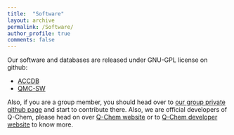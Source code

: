 ```yaml
---
title:  "Software"
layout: archive
permalink: /Software/
author_profile: true
comments: false
---
```


Our software and databases are released under GNU-GPL license on github:
- [ACCDB](https://github.com/peverati/ACCDB)
- [QMC-SW](https://github.com/peverati/QMC-SW)

Also, if you are a group member, you should head over to [our group private github page](https://github.fit.edu/PVRT) and start to contribute there. Also, we are official developers of Q-Chem, please head on over [Q-Chem website](http://www.q-chem.com/) or to [Q-Chem developer website](https://jubilee.q-chem.com/trac) to know more.